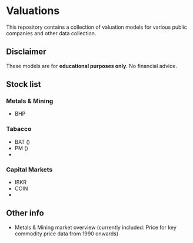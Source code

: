 # Valuations
This repository contains a collection of valuation models for various public companies and other data collection.

## Disclaimer
These models are for **educational purposes only**. No financial advice.

## Stock list

### Metals & Mining
- BHP

### Tabacco
- BAT ()
- PM ()
-

### Capital Markets
- IBKR
- COIN
- 

## Other info
- Metals & Mining market overview (currently included: Price for key commodity price data from 1990 onwards)
